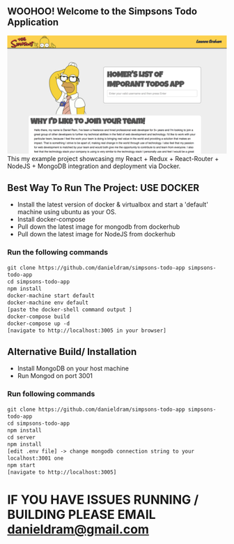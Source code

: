## WOOHOO! Welcome to the Simpsons Todo Application
![screnshot](https://github.com/danieldram/simpsons-todo-app/blob/master/screenshot.png?raw=true)
This my example project showcasing my React + Redux + React-Router + NodeJS + MongoDB integration and deployment via Docker.

## Best Way To Run The Project: USE DOCKER
- Install the latest version of docker & virtualbox and start a 'default' machine using ubuntu as your OS.  
- Install docker-compose
- Pull down the latest image for mongodb from dockerhub
- Pull down the latest image for NodeJS from dockerhub

### Run the following commands
```
git clone https://github.com/danieldram/simpsons-todo-app simpsons-todo-app
cd simpsons-todo-app
npm install
docker-machine start default
docker-machine env default
[paste the docker-shell command output ]
docker-compose build
docker-compose up -d
[navigate to http://localhost:3005 in your browser]
```

## Alternative Build/ Installation
- Install MongoDB on your host machine
- Run Mongod on port 3001


### Run following commands
```
git clone https://github.com/danieldram/simpsons-todo-app simpsons-todo-app
cd simpsons-todo-app
npm install
cd server
npm install
[edit .env file] -> change mongodb connection string to your localhost:3001 one
npm start
[navigate to http://localhost:3005]
```

# IF YOU HAVE ISSUES RUNNING / BUILDING PLEASE EMAIL danieldram@gmail.com
